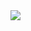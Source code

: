 <img src="https://github.com/akshaybahadur21/ml-notes/blob/master/notes_images/ml_with_large_data_and_building_pipelines.jpg">
